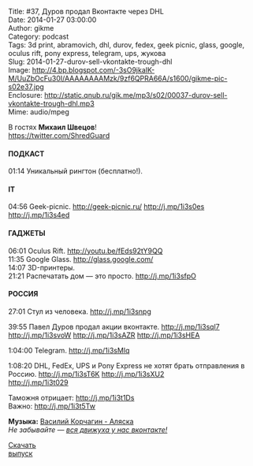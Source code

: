 Title: #37, Дуров продал Вконтакте через DHL  
Date: 2014-01-27 03:00:00  
Author: gikme  
Category: podcast  
Tags: 3d print, abramovich, dhl, durov, fedex, geek picnic, glass, google, oculus rift, pony express, telegram, ups, жукова  
Slug: 2014-01-27-durov-sell-vkontakte-trough-dhl  
Image: http://4.bp.blogspot.com/-3sO9jkaIK-M/UuZbOcFu30I/AAAAAAAAMzk/9zf6QPRA66A/s1600/gikme-pic-s02e37.jpg  
Enclosure: http://static.qnub.ru/gik.me/mp3/s02/00037-durov-sell-vkontakte-trough-dhl.mp3  
Mime: audio/mpeg

В гостях **Михаил Швецов**!  
https://twitter.com/ShredGuard

#### ПОДКАСТ

01:14 Уникальный рингтон (бесплатно!).

#### IT

04:56 Geek-picnic. <http://geek-picnic.ru/> <http://j.mp/1i3s0es>  
<http://j.mp/1i3s4ed>

#### ГАДЖЕТЫ

06:01 Oculus Rift. <http://youtu.be/fEds92tY9QQ>  
11:35 Google Glass. <http://glass.google.com/>  
14:07 3D-принтеры.  
21:21 Распечатать дом — это просто. <http://j.mp/1i3sfpO>

#### РОССИЯ

27:01 Стул из человека. <http://j.mp/1i3snpg>

39:55 Павел Дуров продал акции вконтакте. <http://j.mp/1i3sql7>  
<http://j.mp/1i3svoW> <http://j.mp/1i3sAZR> <http://j.mp/1i3sHEA>

1:04:00 Telegram. <http://j.mp/1i3sMIq>

1:08:20 DHL, FedEx, UPS и Pony Express не хотят брать отправления в  
Россию. <http://j.mp/1i3sT6K> <http://j.mp/1i3sXU2>  
<http://j.mp/1i3t029>

Таможня отрицает: <http://j.mp/1i3t1Ds>  
Важно: <http://j.mp/1i3t5Tw>

**Музыка:** [Василий Корчагин - Аляска](http://vk.com/bacc3)  
*Не забывайте — [вся движуха у нас вконтакте!](http://vk.com/gikme)*

[Скачать  
выпуск](http://static.qnub.ru/gik.me/mp3/s02/00037-durov-sell-vkontakte-trough-dhl.mp3)

